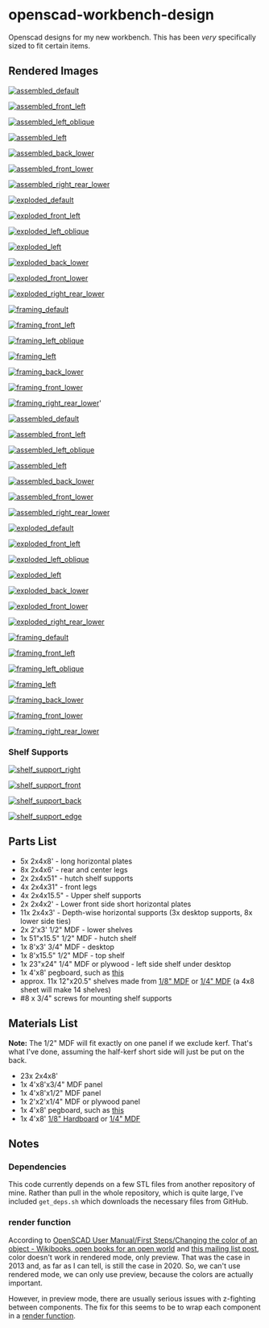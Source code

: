 # openscad-workbench-design

Openscad designs for my new workbench. This has been _very_ specifically sized to fit certain items.

## Rendered Images

[![assembled_default](renders/assembled_default_sm.png)](renders/assembled_default.png)

[![assembled_front_left](renders/assembled_front_left_sm.png)](renders/assembled_front_left.png)

[![assembled_left_oblique](renders/assembled_left_oblique_sm.png)](renders/assembled_left_oblique.png)

[![assembled_left](renders/assembled_left_sm.png)](renders/assembled_left.png)

[![assembled_back_lower](renders/assembled_back_lower_sm.png)](renders/assembled_back_lower.png)

[![assembled_front_lower](renders/assembled_front_lower_sm.png)](renders/assembled_front_lower.png)

[![assembled_right_rear_lower](renders/assembled_right_rear_lower_sm.png)](renders/assembled_right_rear_lower.png)

[![exploded_default](renders/exploded_default_sm.png)](renders/exploded_default.png)

[![exploded_front_left](renders/exploded_front_left_sm.png)](renders/exploded_front_left.png)

[![exploded_left_oblique](renders/exploded_left_oblique_sm.png)](renders/exploded_left_oblique.png)

[![exploded_left](renders/exploded_left_sm.png)](renders/exploded_left.png)

[![exploded_back_lower](renders/exploded_back_lower_sm.png)](renders/exploded_back_lower.png)

[![exploded_front_lower](renders/exploded_front_lower_sm.png)](renders/exploded_front_lower.png)

[![exploded_right_rear_lower](renders/exploded_right_rear_lower_sm.png)](renders/exploded_right_rear_lower.png)

[![framing_default](renders/framing_default_sm.png)](renders/framing_default.png)

[![framing_front_left](renders/framing_front_left_sm.png)](renders/framing_front_left.png)

[![framing_left_oblique](renders/framing_left_oblique_sm.png)](renders/framing_left_oblique.png)

[![framing_left](renders/framing_left_sm.png)](renders/framing_left.png)

[![framing_back_lower](renders/framing_back_lower_sm.png)](renders/framing_back_lower.png)

[![framing_front_lower](renders/framing_front_lower_sm.png)](renders/framing_front_lower.png)

[![framing_right_rear_lower](renders/framing_right_rear_lower_sm.png)](renders/framing_right_rear_lower.png)'

[![assembled_default](renders/assembled_default_sm.png)](renders/assembled_default.png)

[![assembled_front_left](renders/assembled_front_left_sm.png)](renders/assembled_front_left.png)

[![assembled_left_oblique](renders/assembled_left_oblique_sm.png)](renders/assembled_left_oblique.png)

[![assembled_left](renders/assembled_left_sm.png)](renders/assembled_left.png)

[![assembled_back_lower](renders/assembled_back_lower_sm.png)](renders/assembled_back_lower.png)

[![assembled_front_lower](renders/assembled_front_lower_sm.png)](renders/assembled_front_lower.png)

[![assembled_right_rear_lower](renders/assembled_right_rear_lower_sm.png)](renders/assembled_right_rear_lower.png)

[![exploded_default](renders/exploded_default_sm.png)](renders/exploded_default.png)

[![exploded_front_left](renders/exploded_front_left_sm.png)](renders/exploded_front_left.png)

[![exploded_left_oblique](renders/exploded_left_oblique_sm.png)](renders/exploded_left_oblique.png)

[![exploded_left](renders/exploded_left_sm.png)](renders/exploded_left.png)

[![exploded_back_lower](renders/exploded_back_lower_sm.png)](renders/exploded_back_lower.png)

[![exploded_front_lower](renders/exploded_front_lower_sm.png)](renders/exploded_front_lower.png)

[![exploded_right_rear_lower](renders/exploded_right_rear_lower_sm.png)](renders/exploded_right_rear_lower.png)

[![framing_default](renders/framing_default_sm.png)](renders/framing_default.png)

[![framing_front_left](renders/framing_front_left_sm.png)](renders/framing_front_left.png)

[![framing_left_oblique](renders/framing_left_oblique_sm.png)](renders/framing_left_oblique.png)

[![framing_left](renders/framing_left_sm.png)](renders/framing_left.png)

[![framing_back_lower](renders/framing_back_lower_sm.png)](renders/framing_back_lower.png)

[![framing_front_lower](renders/framing_front_lower_sm.png)](renders/framing_front_lower.png)

[![framing_right_rear_lower](renders/framing_right_rear_lower_sm.png)](renders/framing_right_rear_lower.png)

### Shelf Supports

[![shelf_support_right](renders/shelf_support_right_sm.png)](renders/shelf_support_right.png)

[![shelf_support_front](renders/shelf_support_front_sm.png)](renders/shelf_support_front.png)

[![shelf_support_back](renders/shelf_support_back_sm.png)](renders/shelf_support_back.png)

[![shelf_support_edge](renders/shelf_support_edge_sm.png)](renders/shelf_support_edge.png)

## Parts List

* 5x 2x4x8' - long horizontal plates
* 8x 2x4x6' - rear and center legs
* 2x 2x4x51" - hutch shelf supports
* 4x 2x4x31" - front legs
* 4x 2x4x15.5" - Upper shelf supports
* 2x 2x4x2' - Lower front side short horizontal plates
* 11x 2x4x3' - Depth-wise horizontal supports (3x desktop supports, 8x lower side ties)
* 2x 2'x3' 1/2" MDF - lower shelves
* 1x 51"x15.5" 1/2" MDF - hutch shelf
* 1x 8'x3' 3/4" MDF - desktop
* 1x 8'x15.5" 1/2" MDF - top shelf
* 1x 23"x24" 1/4" MDF or plywood - left side shelf under desktop
* 1x 4'x8' pegboard, such as [this](https://www.homedepot.com/p/Pegboard-White-Panel-Common-3-16-in-x-4-ft-x-8-ft-Actual-0-155-in-x-47-7-in-x-95-7-in-486140/202189722)
* approx. 11x 12"x20.5" shelves made from [1/8" MDF](https://www.homedepot.com/p/Hardboard-Tempered-Panel-Common-1-8-in-4-ft-x-8-ft-Actual-0-115-in-x-47-7-in-x-95-7-in-832777/202189720) or [1/4" MDF](https://www.homedepot.com/p/Medium-Density-Fiberboard-Common-1-4-in-x-2-ft-x-4-ft-Actual-0-216-in-x-23-75-in-x-47-75-in-1508104/202089069) (a 4x8 sheet will make 14 shelves)
* #8 x 3/4" screws for mounting shelf supports

## Materials List

**Note:** The 1/2" MDF will fit exactly on one panel if we exclude kerf. That's what I've done, assuming the half-kerf short side will just be put on the back.

* 23x 2x4x8'
* 1x 4'x8'x3/4" MDF panel
* 1x 4'x8'x1/2" MDF panel
* 1x 2'x2'x1/4" MDF or plywood panel
* 1x 4'x8' pegboard, such as [this](https://www.homedepot.com/p/Pegboard-White-Panel-Common-3-16-in-x-4-ft-x-8-ft-Actual-0-155-in-x-47-7-in-x-95-7-in-486140/202189722)
* 1x 4'x8' [1/8" Hardboard](https://www.homedepot.com/p/Hardboard-Tempered-Panel-Common-1-8-in-4-ft-x-8-ft-Actual-0-115-in-x-47-7-in-x-95-7-in-832777/202189720) or [1/4" MDF](https://www.homedepot.com/p/Medium-Density-Fiberboard-Common-1-4-in-x-2-ft-x-4-ft-Actual-0-216-in-x-23-75-in-x-47-75-in-1508104/202089069)

## Notes

### Dependencies

This code currently depends on a few STL files from another repository of mine. Rather than pull in the whole repository, which is quite large, I've included ``get_deps.sh`` which downloads the necessary files from GitHub.

### render function

According to [OpenSCAD User Manual/First Steps/Changing the color of an object - Wikibooks, open books for an open world](https://en.wikibooks.org/wiki/OpenSCAD_User_Manual/First_Steps/Changing_the_color_of_an_object) and [this mailing list post](http://forum.openscad.org/Color-in-Compile-and-Render-mode-tp4637p4639.html), color doesn't work in rendered mode, only preview. That was the case in 2013 and, as far as I can tell, is still the case in 2020. So, we can't use rendered mode, we can only use preview, because the colors are actually important.

However, in preview mode, there are usually serious issues with z-fighting between components. The fix for this seems to be to wrap each component in a [render function](https://en.wikibooks.org/wiki/OpenSCAD_User_Manual/Other_Language_Features#Render).
